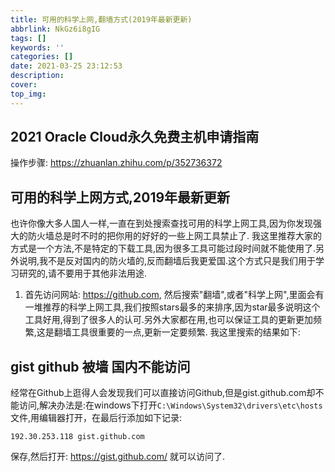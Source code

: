 ```yaml
---
title: 可用的科学上网,翻墙方式(2019年最新更新)
abbrlink: NkGz6i8gIG
tags: []
keywords: ''
categories: []
date: 2021-03-25 23:12:53
description:
cover: 
top_img:
---
```


## 2021 Oracle Cloud永久免费主机申请指南

操作步骤: https://zhuanlan.zhihu.com/p/352736372

## 可用的科学上网方式,2019年最新更新

也许你像大多人国人一样,一直在到处搜索查找可用的科学上网工具,因为你发现强大的防火墙总是时不时的把你用的好好的一些上网工具禁止了. 我这里推荐大家的方式是一个方法,不是特定的下载工具,因为很多工具可能过段时间就不能使用了.另外说明,我不是反对国内的防火墙的,反而翻墙后我更爱国.这个方式只是我们用于学习研究的,请不要用于其他非法用途.

1. 首先访问网站: https://github.com, 然后搜索"翻墙",或者"科学上网",里面会有一堆推荐的科学上网工具,我们按照stars最多的来排序,因为star最多说明这个工具好用,得到了很多人的认可.另外大家都在用,也可以保证工具的更新更加频繁,这是翻墙工具很重要的一点,更新一定要频繁. 我这里搜索的结果如下:


## gist github 被墙 国内不能访问

经常在Github上逛得人会发现我们可以直接访问Github,但是gist.github.com却不能访问,解决办法是:在windows下打开`C:\Windows\System32\drivers\etc\hosts`文件,用编辑器打开，在最后行添加如下记录:

```
192.30.253.118 gist.github.com
````

保存,然后打开: https://gist.github.com/ 就可以访问了.